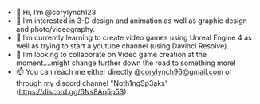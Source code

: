 - 👋 Hi, I’m @corylynch123
- 👀 I’m interested in 3-D  design and animation as well as graphic design and photo/videography.
- 🌱 I’m currently learning to create video games using Unreal Engine 4 as well as trying to start a youtube channel (using Davinci Resolve).
- 💞️ I’m looking to collaborate on Video game creation at the moment....might change further down the road to something more!
- 📫 You can reach me either directly @corylynch96@gmail.com or through my discord channel "Noth1ngSp3aks" (https://discord.gg/6Ns8Aq5p53)

<!---
corylynch123/corylynch123 is a ✨ special ✨ repository because its `README.md` (this file) appears on your GitHub profile.
You can click the Preview link to take a look at your changes.
--->
